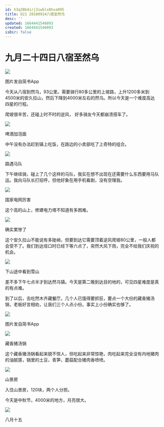 ```yaml
---
id: h3q30b4irj3iwblx8hxa095
title: D21 20180924八宿至然乌
desc: ''
updated: 1664441546093
created: 1664441546093
isDir: false
---
```

# 九月二十四日八宿至然乌

![](https://ridemypic.oss-cn-chengdu.aliyuncs.com/rideimg/2616645-de88c4873df09578.jpg)  

图片发自简书App

今天从八宿到然乌，93公里。需要骑行80多公里的上坡路，上升1200多米到4500米的安久拉山，然后下降到4000米左右的然乌。所以今天是一个难度高达四星的行程。

爬坡很辛苦，还碰上时不时的逆风， 好多骑友今天都崩溃搭车了。

![](https://ridemypic.oss-cn-chengdu.aliyuncs.com/rideimg/2616645-e071ced7b55eefb2.jpg)  

啤酒加泡面

中午没有办法赶到镇上吃饭，在路边的小卖部吃了上奇特的组合。

![](https://ridemypic.oss-cn-chengdu.aliyuncs.com/rideimg/2616645-bf5225512334f0ac.jpg)  

路遇马队

下午继续骑，碰上了几个这样的马队，我实在想不出现在还需要什么东西要用马队运。我向马队长打招呼，但他好象在用手机看剧，没有空理我。

![](https://ridemypic.oss-cn-chengdu.aliyuncs.com/rideimg/2616645-6d2869e745a640fe.jpg)  

国家电网厉害

这个高的山上，修建电力塔不知道有多困难。

![](https://ridemypic.oss-cn-chengdu.aliyuncs.com/rideimg/2616645-814f455590e6c632.jpg)  

确实累惨了

这个安久拉山不能说有多陡峭，但要到达它需要顶着逆风爬坡80公里，一般人都会受不了。我们到达垭口时已经下等六点了，突然大风下雨，完全不给我们庆祝的机会。

![](https://ridemypic.oss-cn-chengdu.aliyuncs.com/rideimg/2616645-011a379fba40da68.jpg)  

下山途中看到雪山

差不多下午七点半才到达然乌镇。今天是第二晚到达目的地的，可见四星难度是真的有点难。

到了以后，去吃然木齐藏餐厅。几个人已饿得要抓狂，要点一个大份的藏香猪汤锅，老板好言相劝，让我们三个人点小份。事实上小份确实也够了。

![](https://ridemypic.oss-cn-chengdu.aliyuncs.com/rideimg/2616645-e2800d1556cd1fbe.jpg)  

图片发自简书App

  

![](https://ridemypic.oss-cn-chengdu.aliyuncs.com/rideimg/2616645-6c02aa1b1886d023.jpg)  

藏香猪汤锅

这个藏香猪汤锅看起来貌不惊人，但吃起来非常惊艳，肉吃起来完全没有内地猪肉的油腻感，锅里的土豆，青笋，蘑菇配合猪肉香喷喷。

![](https://ridemypic.oss-cn-chengdu.aliyuncs.com/rideimg/2616645-dbd7337be67f12fa.jpg)  

山景房

入住山景房，120块，两个人分担。

今天是中秋节，4000米的地方，月亮很大。

![](https://ridemypic.oss-cn-chengdu.aliyuncs.com/rideimg/2616645-0977bcf1a75e706a.jpg)  

八月十五

